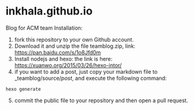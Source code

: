 # inkhala.github.io
Blog for ACM team
Installation:  
1. fork this repository to your own Github account.
2. Download it and unzip the file teamblog.zip, link:  
https://pan.baidu.com/s/1o8Jfd0m
3. Install nodejs and hexo: the link is here: https://xuanwo.org/2015/03/26/hexo-intor/
4. if you want to add a post, just copy your markdown file to  _teamblog/source/_post_, and execute the following command:  
```
hexo generate
```
5. commit the public file to your repository and then open a pull request.  
